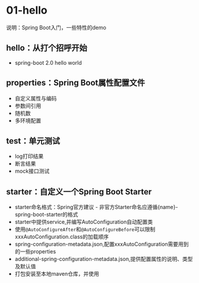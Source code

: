 # 01-hello
说明：Spring Boot入门，一些特性的demo

## hello：从打个招呼开始
- spring-boot 2.0 hello world

## properties：Spring Boot属性配置文件
- 自定义属性与编码
- 参数间引用
- 随机数
- 多环境配置

## test：单元测试
- log打印结果
- 断言结果
- mock接口测试

## starter：自定义一个Spring Boot Starter
- starter命名格式：Spring官方建议 - 非官方Starter命名应遵循{name}-spring-boot-starter的格式
- starter中提供service,并编写AutoConfiguration自动配置类
- 使用`@AutoConfigureAfter`和`@AutoConfigureBefore`可以限制xxxAutoConfiguration.class的加载顺序
- spring-configuration-metadata.json,配置xxxAutoConfiguration需要用到的一些properties
- additional-spring-configuration-metadata.json,提供配置属性的说明、类型及默认值
- 打包安装至本地maven仓库，并使用